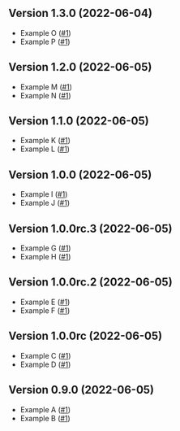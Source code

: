 ## Version 1.3.0 (2022-06-04)

- Example O
  ([#1](https://github.com/trask/repository-template/pull/1))
- Example P
  ([#1](https://github.com/trask/repository-template/pull/1))

## Version 1.2.0 (2022-06-05)

- Example M
  ([#1](https://github.com/trask/repository-template/pull/1))
- Example N
  ([#1](https://github.com/trask/repository-template/pull/1))

## Version 1.1.0 (2022-06-05)

- Example K
  ([#1](https://github.com/trask/repository-template/pull/1))
- Example L
  ([#1](https://github.com/trask/repository-template/pull/1))

## Version 1.0.0 (2022-06-05)

- Example I
  ([#1](https://github.com/trask/repository-template/pull/1))
- Example J
  ([#1](https://github.com/trask/repository-template/pull/1))

## Version 1.0.0rc.3 (2022-06-05)

- Example G
  ([#1](https://github.com/trask/repository-template/pull/1))
- Example H
  ([#1](https://github.com/trask/repository-template/pull/1))

## Version 1.0.0rc.2 (2022-06-05)

- Example E
  ([#1](https://github.com/trask/repository-template/pull/1))
- Example F
  ([#1](https://github.com/trask/repository-template/pull/1))

## Version 1.0.0rc (2022-06-05)

- Example C
  ([#1](https://github.com/trask/repository-template/pull/1))
- Example D
  ([#1](https://github.com/trask/repository-template/pull/1))

## Version 0.9.0 (2022-06-05)

- Example A
  ([#1](https://github.com/trask/repository-template/pull/1))
- Example B
  ([#1](https://github.com/trask/repository-template/pull/1))
